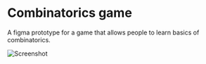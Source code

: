 # Combinatorics game
A  figma prototype for a game that allows people to learn basics of combinatorics.


![Screenshot](Group827.png)

